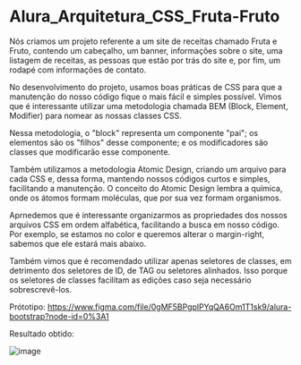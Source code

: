 # Alura_Arquitetura_CSS_Fruta-Fruto

Nós criamos um projeto referente a um site de receitas chamado Fruta e Fruto, contendo um cabeçalho, um banner, informações sobre o site, uma listagem de receitas, as pessoas que estão por trás do site e, por fim, um rodapé com informações de contato.

No desenvolvimento do projeto, usamos boas práticas de CSS para que a manutenção do nosso código fique o mais fácil e simples possível. Vimos que é interessante utilizar uma metodologia chamada BEM (Block, Element, Modifier) para nomear as nossas classes CSS.

Nessa metodologia, o "block" representa um componente "pai"; os elementos são os "filhos" desse componente; e os modificadores são classes que modificarão esse componente.

Também utilizamos a metodologia Atomic Design, criando um arquivo para cada CSS e, dessa forma, mantendo nossos códigos curtos e simples, facilitando a manutenção. O conceito do Atomic Design lembra a química, onde os átomos formam moléculas, que por sua vez formam organismos.

Aprnedemos que é interessante organizarmos as propriedades dos nossos arquivos CSS em ordem alfabética, facilitando a busca em nosso código. Por exemplo, se estamos no color e queremos alterar o margin-right, sabemos que ele estará mais abaixo.

Também vimos que é recomendado utilizar apenas seletores de classes, em detrimento dos seletores de ID, de TAG ou seletores alinhados. Isso porque os seletores de classes facilitam as edições caso seja necessário sobrescrevê-los.

Prótotipo: https://www.figma.com/file/0gMF5BPgplPYqQA6Om1T1sk9/alura-bootstrap?node-id=0%3A1

Resultado obtido:

![image](https://user-images.githubusercontent.com/123910027/223007299-6f2df9a1-dd8b-435e-ab5c-1b348b2fe83d.png)
